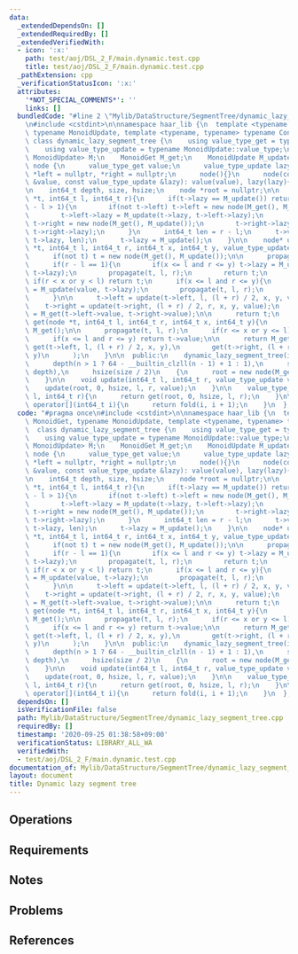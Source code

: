 ```yaml
---
data:
  _extendedDependsOn: []
  _extendedRequiredBy: []
  _extendedVerifiedWith:
  - icon: ':x:'
    path: test/aoj/DSL_2_F/main.dynamic.test.cpp
    title: test/aoj/DSL_2_F/main.dynamic.test.cpp
  _pathExtension: cpp
  _verificationStatusIcon: ':x:'
  attributes:
    '*NOT_SPECIAL_COMMENTS*': ''
    links: []
  bundledCode: "#line 2 \"Mylib/DataStructure/SegmentTree/dynamic_lazy_segment_tree.cpp\"\
    \n#include <cstdint>\n\nnamespace haar_lib {\n  template <typename MonoidGet,\
    \ typename MonoidUpdate, template <typename, typename> typename Connector>\n \
    \ class dynamic_lazy_segment_tree {\n    using value_type_get = typename MonoidGet::value_type;\n\
    \    using value_type_update = typename MonoidUpdate::value_type;\n    Connector<MonoidGet,\
    \ MonoidUpdate> M;\n    MonoidGet M_get;\n    MonoidUpdate M_update;\n\n    struct\
    \ node {\n      value_type_get value;\n      value_type_update lazy;\n      node\
    \ *left = nullptr, *right = nullptr;\n      node(){}\n      node(const value_type_get\
    \ &value, const value_type_update &lazy): value(value), lazy(lazy){}\n    };\n\
    \n    int64_t depth, size, hsize;\n    node *root = nullptr;\n\n    void propagate(node\
    \ *t, int64_t l, int64_t r){\n      if(t->lazy == M_update()) return;\n      if(r\
    \ - l > 1){\n        if(not t->left) t->left = new node(M_get(), M_update());\n\
    \        t->left->lazy = M_update(t->lazy, t->left->lazy);\n        if(not t->right)\
    \ t->right = new node(M_get(), M_update());\n        t->right->lazy = M_update(t->lazy,\
    \ t->right->lazy);\n      }\n      int64_t len = r - l;\n      t->value = M(t->value,\
    \ t->lazy, len);\n      t->lazy = M_update();\n    }\n\n    node* update(node\
    \ *t, int64_t l, int64_t r, int64_t x, int64_t y, value_type_update value){\n\
    \      if(not t) t = new node(M_get(), M_update());\n\n      propagate(t, l, r);\n\
    \      if(r - l == 1){\n        if(x <= l and r <= y) t->lazy = M_update(value,\
    \ t->lazy);\n        propagate(t, l, r);\n        return t;\n      }\n\n     \
    \ if(r < x or y < l) return t;\n      if(x <= l and r <= y){\n        t->lazy\
    \ = M_update(value, t->lazy);\n        propagate(t, l, r);\n        return t;\n\
    \      }\n\n      t->left = update(t->left, l, (l + r) / 2, x, y, value);\n  \
    \    t->right = update(t->right, (l + r) / 2, r, x, y, value);\n      t->value\
    \ = M_get(t->left->value, t->right->value);\n\n      return t;\n    }\n\n    value_type_get\
    \ get(node *t, int64_t l, int64_t r, int64_t x, int64_t y){\n      if(not t) return\
    \ M_get();\n\n      propagate(t, l, r);\n      if(r <= x or y <= l) return M_get();\n\
    \      if(x <= l and r <= y) return t->value;\n\n      return M_get(\n       \
    \ get(t->left, l, (l + r) / 2, x, y),\n        get(t->right, (l + r) / 2, r, x,\
    \ y)\n      );\n    }\n\n  public:\n    dynamic_lazy_segment_tree(int64_t n):\n\
    \      depth(n > 1 ? 64 - __builtin_clzll(n - 1) + 1 : 1),\n      size(1LL <<\
    \ depth),\n      hsize(size / 2)\n    {\n      root = new node(M_get(), M_update());\n\
    \    }\n\n    void update(int64_t l, int64_t r, value_type_update value){\n  \
    \    update(root, 0, hsize, l, r, value);\n    }\n\n    value_type_get fold(int64_t\
    \ l, int64_t r){\n      return get(root, 0, hsize, l, r);\n    }\n\n    value_type_get\
    \ operator[](int64_t i){\n      return fold(i, i + 1);\n    }\n  };\n}\n"
  code: "#pragma once\n#include <cstdint>\n\nnamespace haar_lib {\n  template <typename\
    \ MonoidGet, typename MonoidUpdate, template <typename, typename> typename Connector>\n\
    \  class dynamic_lazy_segment_tree {\n    using value_type_get = typename MonoidGet::value_type;\n\
    \    using value_type_update = typename MonoidUpdate::value_type;\n    Connector<MonoidGet,\
    \ MonoidUpdate> M;\n    MonoidGet M_get;\n    MonoidUpdate M_update;\n\n    struct\
    \ node {\n      value_type_get value;\n      value_type_update lazy;\n      node\
    \ *left = nullptr, *right = nullptr;\n      node(){}\n      node(const value_type_get\
    \ &value, const value_type_update &lazy): value(value), lazy(lazy){}\n    };\n\
    \n    int64_t depth, size, hsize;\n    node *root = nullptr;\n\n    void propagate(node\
    \ *t, int64_t l, int64_t r){\n      if(t->lazy == M_update()) return;\n      if(r\
    \ - l > 1){\n        if(not t->left) t->left = new node(M_get(), M_update());\n\
    \        t->left->lazy = M_update(t->lazy, t->left->lazy);\n        if(not t->right)\
    \ t->right = new node(M_get(), M_update());\n        t->right->lazy = M_update(t->lazy,\
    \ t->right->lazy);\n      }\n      int64_t len = r - l;\n      t->value = M(t->value,\
    \ t->lazy, len);\n      t->lazy = M_update();\n    }\n\n    node* update(node\
    \ *t, int64_t l, int64_t r, int64_t x, int64_t y, value_type_update value){\n\
    \      if(not t) t = new node(M_get(), M_update());\n\n      propagate(t, l, r);\n\
    \      if(r - l == 1){\n        if(x <= l and r <= y) t->lazy = M_update(value,\
    \ t->lazy);\n        propagate(t, l, r);\n        return t;\n      }\n\n     \
    \ if(r < x or y < l) return t;\n      if(x <= l and r <= y){\n        t->lazy\
    \ = M_update(value, t->lazy);\n        propagate(t, l, r);\n        return t;\n\
    \      }\n\n      t->left = update(t->left, l, (l + r) / 2, x, y, value);\n  \
    \    t->right = update(t->right, (l + r) / 2, r, x, y, value);\n      t->value\
    \ = M_get(t->left->value, t->right->value);\n\n      return t;\n    }\n\n    value_type_get\
    \ get(node *t, int64_t l, int64_t r, int64_t x, int64_t y){\n      if(not t) return\
    \ M_get();\n\n      propagate(t, l, r);\n      if(r <= x or y <= l) return M_get();\n\
    \      if(x <= l and r <= y) return t->value;\n\n      return M_get(\n       \
    \ get(t->left, l, (l + r) / 2, x, y),\n        get(t->right, (l + r) / 2, r, x,\
    \ y)\n      );\n    }\n\n  public:\n    dynamic_lazy_segment_tree(int64_t n):\n\
    \      depth(n > 1 ? 64 - __builtin_clzll(n - 1) + 1 : 1),\n      size(1LL <<\
    \ depth),\n      hsize(size / 2)\n    {\n      root = new node(M_get(), M_update());\n\
    \    }\n\n    void update(int64_t l, int64_t r, value_type_update value){\n  \
    \    update(root, 0, hsize, l, r, value);\n    }\n\n    value_type_get fold(int64_t\
    \ l, int64_t r){\n      return get(root, 0, hsize, l, r);\n    }\n\n    value_type_get\
    \ operator[](int64_t i){\n      return fold(i, i + 1);\n    }\n  };\n}\n"
  dependsOn: []
  isVerificationFile: false
  path: Mylib/DataStructure/SegmentTree/dynamic_lazy_segment_tree.cpp
  requiredBy: []
  timestamp: '2020-09-25 01:38:58+09:00'
  verificationStatus: LIBRARY_ALL_WA
  verifiedWith:
  - test/aoj/DSL_2_F/main.dynamic.test.cpp
documentation_of: Mylib/DataStructure/SegmentTree/dynamic_lazy_segment_tree.cpp
layout: document
title: Dynamic lazy segment tree
---
```


## Operations

## Requirements

## Notes

## Problems

## References
